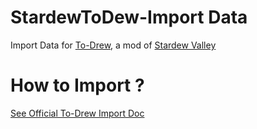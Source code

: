 # StardewToDew-Import Data
 Import Data for [To-Drew](https://github.com/jltaylor-us/StardewToDew), a mod of [Stardew Valley](https://store.steampowered.com/app/413150/Stardew_Valley/)
 
# How to Import ?
 [See Official To-Drew Import Doc](https://github.com/jltaylor-us/StardewToDew#import-and-export)
